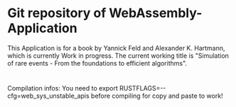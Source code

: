 # Git repository of WebAssembly-Application

This Application is for a book by Yannick Feld and Alexander K. Hartmann, which is currently Work in progress.
The current working title is "Simulation of rare events - From the foundations to efficient algorithms".

#
Compilation infos:
You need to
export RUSTFLAGS=--cfg=web_sys_unstable_apis
before compiling for copy and paste to work!
